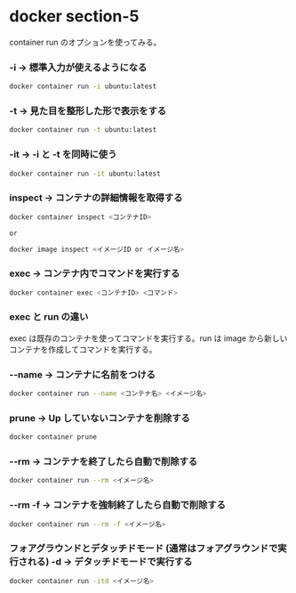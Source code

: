 # docker section-5

container run のオプションを使ってみる。

### -i -> 標準入力が使えるようになる

```bash
docker container run -i ubuntu:latest
```

### -t -> 見た目を整形した形で表示をする

```bash
docker container run -t ubuntu:latest
```

### -it -> -i と -t を同時に使う

```bash
docker container run -it ubuntu:latest
```

### inspect -> コンテナの詳細情報を取得する

```bash
docker container inspect <コンテナID>

or

docker image inspect <イメージID or イメージ名>
```

### exec -> コンテナ内でコマンドを実行する

```bash
docker container exec <コンテナID> <コマンド>
```

### exec と run の違い

exec は既存のコンテナを使ってコマンドを実行する。run は image から新しいコンテナを作成してコマンドを実行する。

### --name -> コンテナに名前をつける

```bash
docker container run --name <コンテナ名> <イメージ名>
```

### prune -> Up していないコンテナを削除する

```bash
docker container prune
```

### --rm -> コンテナを終了したら自動で削除する

```bash
docker container run --rm <イメージ名>
```

### --rm -f -> コンテナを強制終了したら自動で削除する

```bash
docker container run --rm -f <イメージ名>
```

### フォアグラウンドとデタッチドモード (通常はフォアグラウンドで実行される) -d -> デタッチドモードで実行する

```bash
docker container run -itd <イメージ名>
```
